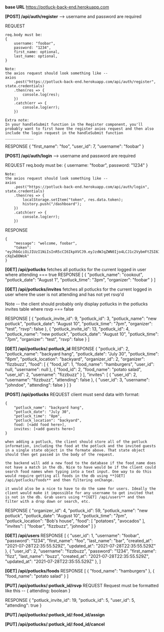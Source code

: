 **base URL**
https://potluck-back-end.herokuapp.com

**[POST] /api/auth/register** --> username and password are required

REQUEST

    req.body must be: 
    {
        username: "foobar",
        password: "1234",
        first_name: optional,
        last_name: optional,
    }

    Note: 
    the axios request should look something like --
    axios
        .post("https://potluck-back-end.herokuapp.com/api/auth/register", state.credentials)
        .then(res => {
            console.log(res);
        })
        .catch(err => {
            console.log(err);
        })

    Extra note:
    In your handleSubmit function in the Register component, you'll probably want to first have the register axios request and then also include the login request in the handleSubmit function
    _____________

RESPONSE
    {
        "first_name": "foo",
        "user_id": 7,
        "username": "foobar"
    }


**[POST] /api/auth/login** --> username and password are required

REQUEST
        req.body must be: 
    {
        username: "foobar",
        password: "1234"
    }

    Note: 
    the axios request should look something like --
    axios
        .post("https://potluck-back-end.herokuapp.com/api/auth/login", state.credentials)
        .then(res => {
            localStorage.setItem("token", res.data.token);
            history.push("/dashboard");
        })
        .catch(err => {
            console.log(err);
        })

RESPONSE

    {
        "message": "welcome, foobar",
        "token": "eyJhbGciOiJIUzI1NiIsInR5cCI6IkpXVCJ9.eyJzdWJqZWN0Ijo4LCJ1c2VybmFtZSI6ImRhdmVkYXZlIiwiaWF0IjoxNjI3NDUyNDI3LCJleHAiOjE2Mjc1Mzg4Mjd9.6FWVD93oWilHuMRdWc2OM2IJue6P5Tkr-cXqIwDDWok"
    }


**[GET] /api/potlucks**
fetches all potlucks for the current logged in user where attending === true
RESPONSE
[
    {
        "potluck_name": "cookout",
        "potluck_date": "August 1",
        "potluck_time": "3pm",
        "organizer": "foobar"
    }
]

**[GET] /api/potlucks/invites**
fetches all potlucks for the current logged in user where the user is not attending and has not yet rsvp'd

Note -- the client should probably only display potlucks in the potlucks invites table where rsvp === false

RESPONSE
[
    {
        "potluck_invite_id": 9,
        "potluck_id": 3,
        "potluck_name": "new potluck",
        "potluck_date": "August 10",
        "potluck_time": "7pm",
        "organizer": "test",
        "rsvp": false
    },
    {
        "potluck_invite_id": 13,
        "potluck_id": 4,
        "potluck_name": "new potluck",
        "potluck_date": "August 10",
        "potluck_time": "7pm",
        "organizer": "test",
        "rsvp": false
    }
]

**[GET] /api/potlucks/:potluck_id**
RESPONSE
{
    "potluck_id": 2,
    "potluck_name": "backyard hang",
    "potluck_date": "July 30",
    "potluck_time": "8pm",
    "potluck_location": "backyard",
    "organizer_id": 2,
    "organizer": "fizzbuzz",
    "food": [
        {
            "food_id": 1,
            "food_name": "hamburgers",
            "user_id": null,
            "username": null
        },
        {
            "food_id": 2,
            "food_name": "potato salad",
            "user_id": 2,
            "username": "fizzbuzz"
        }
    ],
    "invites": [
        {
            "user_id": 2,
            "username": "fizzbuzz",
            "attending": false
        },
        {
            "user_id": 3,
            "username": "johndoe",
            "attending": false
        }
    ]
}

**[POST] /api/potlucks**
REQUEST
    client must send data with format:

    {
        "potluck_name": "backyard hang",
        "potluck_date": "July 30",
        "potluck_time": "8pm",
        "potluck_location": "backyard",
        food: [<add food here>],
        invites: [<add guests here>]
    }

    when adding a potluck, the client should store all of the potluck information, including the food at the potluck and the invited guests in a single state object in the formate above. That state object should then get passed in the body of the request. 

    the backend will add a new food to the database if the food_name does not have a match in the db. Nice to have would be if the client could search food names when typing into a text input. One way to do this would require getting all foods in the db using **[GET] /api/potlucks/foods** and then filtering onChange.

    it would also be a nice to have to do the same for users. Ideally the client would make it impossible for any username to get invited that is not in the db. Grab users using **[GET] /api/users** and then filter with a drop down or search, etc.

RESPONSE
    {
        "organizer_id": 4,
        "potluck_id": 59,
        "potluck_name": "new potluck",
        "potluck_date": "August 10",
        "potluck_time": "7pm",
        "potluck_location": "Bob's house",
        "food": [
            "potatoes",
            "avocados"
        ],
        "invites": [
            "foobar",
            "fizzbuzz",
            "johndoe"
        ]
    }

**[GET] /api/users**
RESPONSE
    [
        {
            "user_id": 1,
            "username": "foobar",
            "password": "1234",
            "first_name": "foo",
            "last_name": "bar",
            "created_at": "2021-07-28T22:35:55.529Z",
            "updated_at": "2021-07-28T22:35:55.529Z"
        },
        {
            "user_id": 2,
            "username": "fizzbuzz",
            "password": "1234",
            "first_name": "fizz",
            "last_name": "buzz",
            "created_at": "2021-07-28T22:35:55.529Z",
            "updated_at": "2021-07-28T22:35:55.529Z"
        },
    ]

**[GET] /api/potlucks/foods**
RESPONSE
    [
        {
            "food_name": "hamburgers"
        },
        {
            "food_name": "potato salad"
        }
    ]

**[PUT] /api/potlucks/:potluck_id/rsvp**
REQUEST
    Request must be formatted like this --
    {
        attending: boolean
    }

RESPONSE
    {
        "potluck_invite_id": 19,
        "potluck_id": 5,
        "user_id": 5,
        "attending": true
    }

**[PUT] /api/potlucks/:potluck_id/:food_id/assign**

**[PUT] /api/potlucks/:potluck_id/:food_id/cancel**

